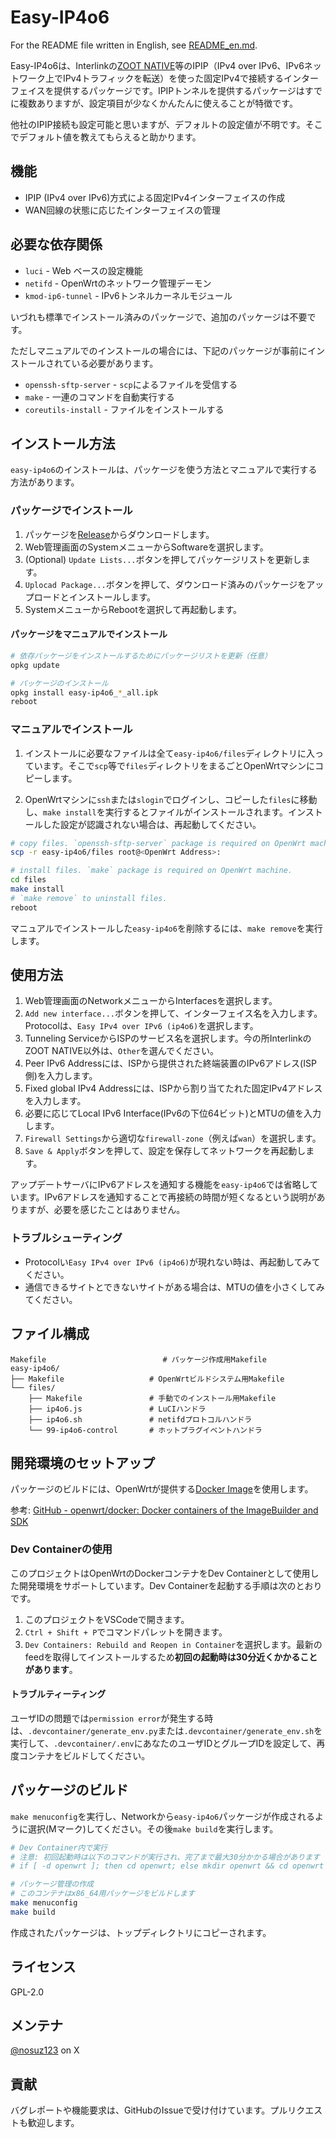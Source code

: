 # Easy-IP4o6

For the README file written in English, see [README_en.md](README_en.md).

Easy-IP4o6は、Interlinkの[ZOOT NATIVE](https://www.interlink.or.jp/service/zootnative/)等のIPIP（IPv4 over IPv6、IPv6ネットワーク上でIPv4トラフィックを転送）を使った固定IPv4で接続するインターフェイスを提供するパッケージです。IPIPトンネルを提供するパッケージはすでに複数ありますが、設定項目が少なくかんたんに使えることが特徴です。

他社のIPIP接続も設定可能と思いますが、デフォルトの設定値が不明です。そこでデフォルト値を教えてもらえると助かります。

## 機能

- IPIP (IPv4 over IPv6)方式による固定IPv4インターフェイスの作成
- WAN回線の状態に応じたインターフェイスの管理

## 必要な依存関係

- `luci` - Web ベースの設定機能
- `netifd` - OpenWrtのネットワーク管理デーモン
- `kmod-ip6-tunnel` - IPv6トンネルカーネルモジュール

いづれも標準でインストール済みのパッケージで、追加のパッケージは不要です。

ただしマニュアルでのインストールの場合には、下記のパッケージが事前にインストールされている必要があります。

- `openssh-sftp-server` - `scp`によるファイルを受信する
- `make` - 一連のコマンドを自動実行する
- `coreutils-install` - ファイルをインストールする

## インストール方法

`easy-ip4o6`のインストールは、パッケージを使う方法とマニュアルで実行する方法があります。

### パッケージでインストール

1. パッケージを[Release](https://github.com/nosuz/easy-ip4o6/releases)からダウンロードします。
2. Web管理画面のSystemメニューからSoftwareを選択します。
3. (Optional) `Update Lists...`ボタンを押してパッケージリストを更新します。
4. `Uplocad Package...`ボタンを押して、ダウンロード済みのパッケージをアップロードとインストールします。
5. SystemメニューからRebootを選択して再起動します。

#### パッケージをマニュアルでインストール

```bash
# 依存パッケージをインストールするためにパッケージリストを更新（任意）
opkg update

# パッケージのインストール
opkg install easy-ip4o6_*_all.ipk
reboot
```

### マニュアルでインストール

1. インストールに必要なファイルは全て`easy-ip4o6/files`ディレクトリに入っています。そこで`scp`等で`files`ディレクトリをまるごとOpenWrtマシンにコピーします。

2. OpenWrtマシンに`ssh`または`slogin`でログインし、コピーした`files`に移動し、`make install`を実行するとファイルがインストールされます。インストールした設定が認識されない場合は、再起動してください。

```bash
# copy files. `openssh-sftp-server` package is required on OpenWrt machine.
scp -r easy-ip4o6/files root@<OpenWrt Address>:
```

```bash
# install files. `make` package is required on OpenWrt machine.
cd files
make install
# `make remove` to uninstall files.
reboot
```

マニュアルでインストールした`easy-ip4o6`を削除するには、`make remove`を実行します。

## 使用方法

1. Web管理画面のNetworkメニューからInterfacesを選択します。
2. `Add new interface...`ボタンを押して、インターフェイス名を入力します。Protocolは、`Easy IPv4 over IPv6 (ip4o6)`を選択します。
3. Tunneling ServiceからISPのサービス名を選択します。今の所InterlinkのZOOT NATIVE以外は、`Other`を選んでください。
4. Peer IPv6 Addressには、ISPから提供された終端装置のIPv6アドレス(ISP側)を入力します。
5. Fixed global IPv4 Addressには、ISPから割り当てたれた固定IPv4アドレスを入力します。
6. 必要に応じてLocal IPv6 Interface(IPv6の下位64ビット)とMTUの値を入力します。
7. `Firewall Settings`から適切な`firewall-zone`（例えば`wan`）を選択します。
8. `Save & Apply`ボタンを押して、設定を保存してネットワークを再起動します。

アップデートサーバにIPv6アドレスを通知する機能を`easy-ip4o6`では省略しています。IPv6アドレスを通知することで再接続の時間が短くなるという説明がありますが、必要を感じたことはありません。

### トラブルシューティング

- Protocolい`Easy IPv4 over IPv6 (ip4o6)`が現れない時は、再起動してみてください。
- 通信できるサイトとできないサイトがある場合は、MTUの値を小さくしてみてください。

## ファイル構成

```
Makefile                          # パッケージ作成用Makefile
easy-ip4o6/
├── Makefile                   # OpenWrtビルドシステム用Makefile
└── files/
    ├── Makefile               # 手動でのインストール用Makefile
    ├── ip4o6.js               # LuCIハンドラ
    ├── ip4o6.sh               # netifdプロトコルハンドラ
    └── 99-ip4o6-control       # ホットプラグイベントハンドラ
```

## 開発環境のセットアップ

パッケージのビルドには、OpenWrtが提供する[Docker Image](https://hub.docker.com/r/openwrt/sdk)を使用します。

参考: [GitHub - openwrt/docker: Docker containers of the ImageBuilder and SDK](https://github.com/openwrt/docker)

### Dev Containerの使用

このプロジェクトはOpenWrtのDockerコンテナをDev Containerとして使用した開発環境をサポートしています。Dev Containerを起動する手順は次のとおりです。

1. このプロジェクトをVSCodeで開きます。
2. `Ctrl + Shift + P`でコマンドパレットを開きます。
3. `Dev Containers: Rebuild and Reopen in Container`を選択します。最新のfeedを取得してインストールするため**初回の起動時は30分近くかかることがあります**。

#### トラブルティーティング

ユーザIDの問題では`permission error`が発生する時は、`.devcontainer/generate_env.py`または`.devcontainer/generate_env.sh`を実行して、`.devcontainer/.env`にあなたのユーザIDとグループIDを設定して、再度コンテナをビルドしてください。

## パッケージのビルド

`make menuconfig`を実行し、Networkから`easy-ip4o6`パッケージが作成されるように選択(Mマーク)してください。その後`make build`を実行します。

```bash
# Dev Container内で実行
# 注意: 初回起動時は以下のコマンドが実行され、完了まで最大30分かかる場合があります
# if [ -d openwrt ]; then cd openwrt; else mkdir openwrt && cd openwrt && /builder/setup.sh; fi && ./scripts/feeds update -a && ./scripts/feeds install -a

# パッケージ管理の作成
# このコンテナはx86_64用パッケージをビルドします
make menuconfig
make build
```

作成されたパッケージは、トップディレクトリにコピーされます。

## ライセンス

GPL-2.0

## メンテナ

[@nosuz123](https://x.com/nosuz123) on X

## 貢献

バグレポートや機能要求は、GitHubのIssueで受け付けています。プルリクエストも歓迎します。
